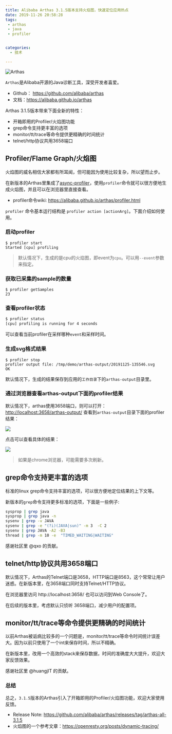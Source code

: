 ```yaml
---
title: Alibaba Arthas 3.1.5版本支持火焰图，快速定位应用热点
date: 2019-11-26 20:58:28
tags:
 - arthas
 - java
 - profiler


categories:
  - 技术

---
```



![Arthas](https://alibaba.github.io/arthas/_images/arthas.png)

`Arthas`是Alibaba开源的Java诊断工具，深受开发者喜爱。

* Github： https://github.com/alibaba/arthas
* 文档：https://alibaba.github.io/arthas

Arthas 3.1.5版本带来下面全新的特性：

* 开箱即用的Profiler/火焰图功能
* grep命令支持更丰富的选项
* monitor/tt/trace等命令提供更精确的时间统计
* telnet/http协议共用3658端口

## Profiler/Flame Graph/火焰图

火焰图的威名相信大家都有所耳闻，但可能因为使用比较复杂，所以望而止步。

在新版本的Arthas里集成了[async-profiler](https://github.com/jvm-profiling-tools/async-profiler)，使用`profiler`命令就可以很方便地生成火焰图，并且可以在浏览器里直接查看。

* profiler命令wiki: https://alibaba.github.io/arthas/profiler.html

`profiler` 命令基本运行结构是 `profiler action [actionArg]`。下面介绍如何使用。

### 启动profiler

```
$ profiler start
Started [cpu] profiling
```

> 默认情况下，生成的是cpu的火焰图，即event为`cpu`。可以用`--event`参数来指定。

### 获取已采集的sample的数量

```
$ profiler getSamples
23
```

### 查看profiler状态

```bash
$ profiler status
[cpu] profiling is running for 4 seconds
```

可以查看当前profiler在采样哪种`event`和采样时间。

### 生成svg格式结果

```
$ profiler stop
profiler output file: /tmp/demo/arthas-output/20191125-135546.svg
OK
```

默认情况下，生成的结果保存到应用的`工作目录`下的`arthas-output`目录里。

### 通过浏览器查看arthas-output下面的profiler结果

默认情况下，arthas使用3658端口，则可以打开： [http://localhost:3658/arthas-output/](http://localhost:3658/arthas-output/) 查看到`arthas-output`目录下面的profiler结果：

![](https://alibaba.github.io/arthas/_images/arthas-output.jpg)

点击可以查看具体的结果：

![](https://alibaba.github.io/arthas/_images/arthas-output-svg.jpg)

> 如果是chrome浏览器，可能需要多次刷新。

## grep命令支持更丰富的选项

标准的linux grep命令支持丰富的选项，可以很方便地定位结果的上下文等。

新版本的`grep`命令支持更多标准的选项，下面是一些例子:

```bash
sysprop | grep java
sysprop | grep java -n
sysenv | grep -v JAVA
sysenv | grep -e "(?i)(JAVA|sun)" -m 3  -C 2
sysenv | grep JAVA -A2 -B3
thread | grep -m 10 -e  "TIMED_WAITING|WAITING"
```

感谢社区里 @qxo 的贡献。

## telnet/http协议共用3658端口

默认情况下，Arthas的Telnet端口是3658，HTTP端口是8563，这个常常让用户迷惑。在新版本里，在3658端口同时支持Telnet/HTTP协议。

在浏览器里访问 http://localhost:3658/ 也可以访问到Web Console了。

在后续的版本里，考虑默认只侦听 3658端口，减少用户的配置项。

## monitor/tt/trace等命令提供更精确的时间统计

以前Arthas被诟病比较多的一个问题是，monitor/tt/trace等命令时间统计误差大。因为以前只使用了一个int来保存时间，所以不精确。

在新版本里，改用一个高效的stack来保存数据，时间的准确度大大提升，欢迎大家反馈效果。

感谢社区里 @huangjIT 的贡献。

### 总结

总之，`3.1.5`版本的Arthas引入了开箱即用的Profiler/火焰图功能，欢迎大家使用反馈。

* Release Note: https://github.com/alibaba/arthas/releases/tag/arthas-all-3.1.5
* 火焰图的一个参考文章：https://openresty.org/posts/dynamic-tracing/
